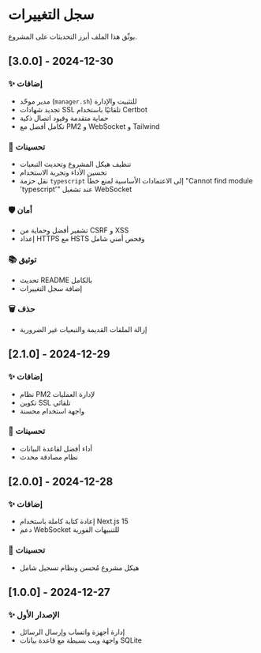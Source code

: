 # سجل التغييرات

يوثّق هذا الملف أبرز التحديثات على المشروع.



## [3.0.0] - 2024-12-30
### ✨ إضافات
- مدير موحّد (`manager.sh`) للتثبيت والإدارة
- تجديد شهادات SSL تلقائيًا باستخدام Certbot
- حماية متقدمة وقيود اتصال ذكية
- تكامل أفضل مع PM2 و WebSocket و Tailwind

### 🔧 تحسينات
- تنظيف هيكل المشروع وتحديث التبعيات
- تحسين الأداء وتجربة الاستخدام
- نقل حزمة `typescript` إلى الاعتمادات الأساسية لمنع خطأ "Cannot find module 'typescript'" عند تشغيل WebSocket

### 🛡️ أمان
- تشفير أفضل وحماية من CSRF و XSS
- إعداد HTTPS مع HSTS وفحص أمني شامل

### 📚 توثيق
- تحديث README بالكامل
- إضافة سجل التغييرات

### 🗑️ حذف
- إزالة الملفات القديمة والتبعيات غير الضرورية

## [2.1.0] - 2024-12-29
### ✨ إضافات
- نظام PM2 لإدارة العمليات
- تكوين SSL تلقائي
- واجهة استخدام محسنة

### 🔧 تحسينات
- أداء أفضل لقاعدة البيانات
- نظام مصادقة محدث

## [2.0.0] - 2024-12-28
### ✨ إضافات
- إعادة كتابة كاملة باستخدام Next.js 15
- دعم WebSocket للتنبيهات الفورية

### 🔧 تحسينات
- هيكل مشروع مُحسن ونظام تسجيل شامل

## [1.0.0] - 2024-12-27
### ✨ الإصدار الأول
- إدارة أجهزة واتساب وإرسال الرسائل
- واجهة ويب بسيطة مع قاعدة بيانات SQLite
